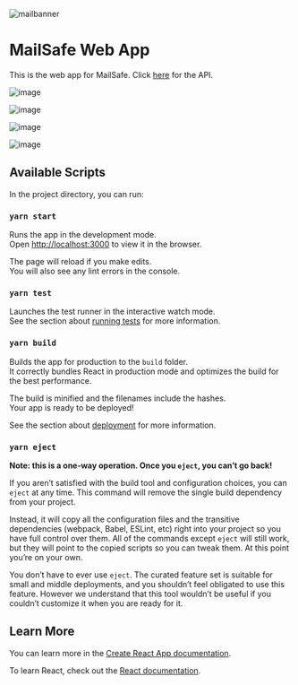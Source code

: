 ![mailbanner](https://user-images.githubusercontent.com/22732776/114239223-b44f7500-997d-11eb-8f3e-a74f9e4cc101.png)
# MailSafe Web App

This is the web app for MailSafe. Click [here](https://github.com/MLH-Sprint-2/MailSafe-api) for the API.

![image](https://user-images.githubusercontent.com/22732776/114239406-f7114d00-997d-11eb-8fc3-9a0fb46e83fc.png)

![image](https://user-images.githubusercontent.com/22732776/114239282-c7624500-997d-11eb-9d3b-74ae4ae64d0d.png)

![image](https://user-images.githubusercontent.com/22732776/114239516-18723900-997e-11eb-9f6e-47ae718e119e.png)

![image](https://user-images.githubusercontent.com/22732776/114239559-23c56480-997e-11eb-820c-270c1904e542.png)



## Available Scripts

In the project directory, you can run:

### `yarn start`

Runs the app in the development mode.\
Open [http://localhost:3000](http://localhost:3000) to view it in the browser.

The page will reload if you make edits.\
You will also see any lint errors in the console.

### `yarn test`

Launches the test runner in the interactive watch mode.\
See the section about [running tests](https://facebook.github.io/create-react-app/docs/running-tests) for more information.

### `yarn build`

Builds the app for production to the `build` folder.\
It correctly bundles React in production mode and optimizes the build for the best performance.

The build is minified and the filenames include the hashes.\
Your app is ready to be deployed!

See the section about [deployment](https://facebook.github.io/create-react-app/docs/deployment) for more information.

### `yarn eject`

**Note: this is a one-way operation. Once you `eject`, you can’t go back!**

If you aren’t satisfied with the build tool and configuration choices, you can `eject` at any time. This command will remove the single build dependency from your project.

Instead, it will copy all the configuration files and the transitive dependencies (webpack, Babel, ESLint, etc) right into your project so you have full control over them. All of the commands except `eject` will still work, but they will point to the copied scripts so you can tweak them. At this point you’re on your own.

You don’t have to ever use `eject`. The curated feature set is suitable for small and middle deployments, and you shouldn’t feel obligated to use this feature. However we understand that this tool wouldn’t be useful if you couldn’t customize it when you are ready for it.

## Learn More

You can learn more in the [Create React App documentation](https://facebook.github.io/create-react-app/docs/getting-started).

To learn React, check out the [React documentation](https://reactjs.org/).

